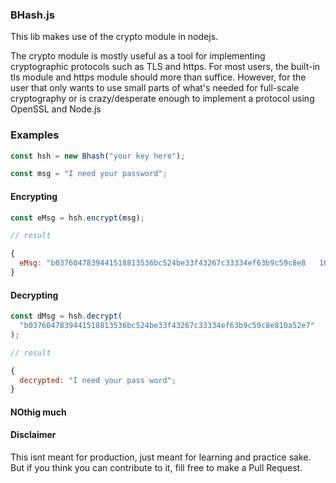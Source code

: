 ### BHash.js

This lib makes use of the crypto module in nodejs.

The crypto module is mostly useful as a tool for implementing cryptographic protocols such as TLS and https. For most users, the built-in tls module and https module should more than suffice. However, for the user that only wants to use small parts of what's needed for full-scale cryptography or is crazy/desperate enough to implement a protocol using OpenSSL and Node.js

### Examples

```javascript
const hsh = new Bhash("your key here");

const msg = "I need your password";
```

#### Encrypting

```javascript
const eMsg = hsh.encrypt(msg);

// result

{
  eMsg: "b0376047839441518813536bc524be33f43267c33334ef63b9c59c8e8   10a52e7";
}
```

#### Decrypting

```javascript
const dMsg = hsh.decrypt(
  "b0376047839441518813536bc524be33f43267c33334ef63b9c59c8e810a52e7"
);

// result

{
  decrypted: "I need your pass word";
}
```

#### NOthig much

#### Disclaimer

This isnt meant for production, just meant for learning and practice sake. But if you think you can contribute to it, fill free to make a Pull Request.
